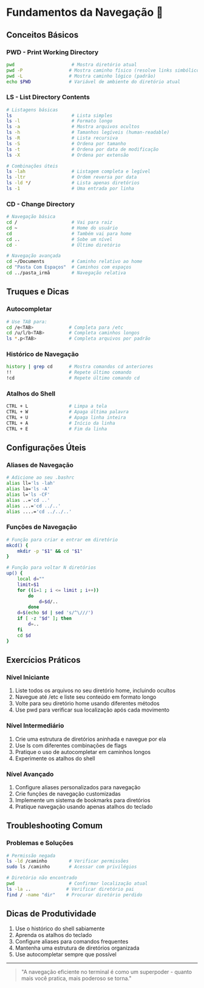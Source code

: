 # Fundamentos da Navegação 🎯

## Conceitos Básicos

### PWD - Print Working Directory
```bash
pwd                     # Mostra diretório atual
pwd -P                 # Mostra caminho físico (resolve links simbólicos)
pwd -L                 # Mostra caminho lógico (padrão)
echo $PWD              # Variável de ambiente do diretório atual
```

### LS - List Directory Contents
```bash
# Listagens básicas
ls                      # Lista simples
ls -l                   # Formato longo
ls -a                   # Mostra arquivos ocultos
ls -h                   # Tamanhos legíveis (human-readable)
ls -R                   # Lista recursiva
ls -S                   # Ordena por tamanho
ls -t                   # Ordena por data de modificação
ls -X                   # Ordena por extensão

# Combinações úteis
ls -lah                 # Listagem completa e legível
ls -ltr                 # Ordem reversa por data
ls -ld */               # Lista apenas diretórios
ls -1                   # Uma entrada por linha
```

### CD - Change Directory
```bash
# Navegação básica
cd /                    # Vai para raiz
cd ~                    # Home do usuário
cd                      # Também vai para home
cd ..                   # Sobe um nível
cd -                    # Último diretório

# Navegação avançada
cd ~/Documents          # Caminho relativo ao home
cd "Pasta Com Espaços"  # Caminhos com espaços
cd ../pasta_irmã        # Navegação relativa
```

## Truques e Dicas

### Autocompletar
```bash
# Use TAB para:
cd /e<TAB>             # Completa para /etc
cd /u/l/b<TAB>         # Completa caminhos longos
ls *.p<TAB>            # Completa arquivos por padrão
```

### Histórico de Navegação
```bash
history | grep cd      # Mostra comandos cd anteriores
!!                     # Repete último comando
!cd                    # Repete último comando cd
```

### Atalhos do Shell
```bash
CTRL + L               # Limpa a tela
CTRL + W               # Apaga última palavra
CTRL + U               # Apaga linha inteira
CTRL + A               # Início da linha
CTRL + E               # Fim da linha
```

## Configurações Úteis

### Aliases de Navegação
```bash
# Adicione ao seu .bashrc
alias ll='ls -lah'
alias la='ls -A'
alias l='ls -CF'
alias ..='cd ..'
alias ...='cd ../..'
alias ....='cd ../../..'
```

### Funções de Navegação
```bash
# Função para criar e entrar em diretório
mkcd() {
    mkdir -p "$1" && cd "$1"
}

# Função para voltar N diretórios
up() {
    local d=""
    limit=$1
    for ((i=1 ; i <= limit ; i++))
        do
            d=$d/..
        done
    d=$(echo $d | sed 's/^\///')
    if [ -z "$d" ]; then
        d=..
    fi
    cd $d
}
```

## Exercícios Práticos

### Nível Iniciante
1. Liste todos os arquivos no seu diretório home, incluindo ocultos
2. Navegue até /etc e liste seu conteúdo em formato longo
3. Volte para seu diretório home usando diferentes métodos
4. Use pwd para verificar sua localização após cada movimento

### Nível Intermediário
1. Crie uma estrutura de diretórios aninhada e navegue por ela
2. Use ls com diferentes combinações de flags
3. Pratique o uso de autocompletar em caminhos longos
4. Experimente os atalhos do shell

### Nível Avançado
1. Configure aliases personalizados para navegação
2. Crie funções de navegação customizadas
3. Implemente um sistema de bookmarks para diretórios
4. Pratique navegação usando apenas atalhos do teclado

## Troubleshooting Comum

### Problemas e Soluções
```bash
# Permissão negada
ls -ld /caminho        # Verificar permissões
sudo ls /caminho       # Acessar com privilégios

# Diretório não encontrado
pwd                    # Confirmar localização atual
ls -la ..             # Verificar diretório pai
find / -name "dir"    # Procurar diretório perdido
```

## Dicas de Produtividade

1. Use o histórico do shell sabiamente
2. Aprenda os atalhos do teclado
3. Configure aliases para comandos frequentes
4. Mantenha uma estrutura de diretórios organizada
5. Use autocompletar sempre que possível

---

> "A navegação eficiente no terminal é como um superpoder - quanto mais você pratica, mais poderoso se torna."